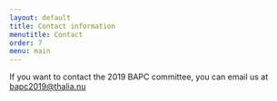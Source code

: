 ```yaml
---
layout: default
title: Contact information
menutitle: Contact
order: 7
menu: main
---
```


If you want to contact the 2019 BAPC committee, you can email us at [bapc2019@thalia.nu](mailto:bapc2019@thalia.nu)
